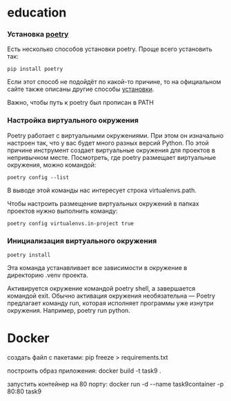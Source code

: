 # education

### Установка [poetry](https://python-poetry.org/)

Есть несколько способов установки poetry. Проще всего установить так:

`pip install poetry`

Если этот способ не подойдёт по какой-то причине, то на официальном сайте также описаны другие способы [установки](https://python-poetry.org/docs/#installing-with-the-official-installer).

Важно, чтобы путь к poetry был прописан в PATH


### Настройка виртуального окружения

Poetry работает с виртуальными окружениями. При этом он изначально настроен так, что у вас будет много разных версий Python. По этой причине инструмент создает виртуальные окружения для проектов в непривычном месте. Посмотреть, где poetry размещает виртуальные окружения, можно командой:

`poetry config --list`

В выводе этой команды нас интересует строка virtualenvs.path.

Чтобы настроить размещение виртуальных окружений в папках проектов нужно выполнить команду:

`poetry config virtualenvs.in-project true`


### Инициализация виртуального окружения

`poetry install`

Эта команда устанавливает все зависимости в окружение в директорию .venv проекта. 

Активируется окружение командой poetry shell, а завершается командой exit.
Обычно активация окружения необязательна — Poetry предлагает команду run, которая исполняет программы уже изнутри окружения. Например, poetry run python.


# Docker

создать файл с пакетами:
pip freeze > requirements.txt

построить образ приложения:
docker build -t task9 . 

запустить контейнер на 80 порту:
docker run -d --name task9container -p 80:80 task9